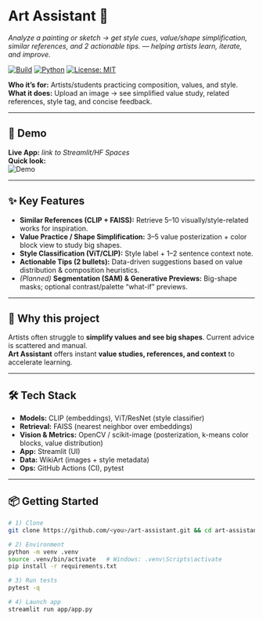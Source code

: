 
# Art Assistant 🎨
*Analyze a painting or sketch → get style cues, value/shape simplification, similar references, and 2 actionable tips. — helping artists learn, iterate, and improve.*

[![Build](https://img.shields.io/badge/build-passing-brightgreen)](#) [![Python](https://img.shields.io/badge/python-3.11-blue)](#) [![License: MIT](https://img.shields.io/badge/License-MIT-black.svg)](#)

**Who it’s for:** Artists/students practicing composition, values, and style.  
**What it does:** Upload an image → see simplified value study, related references, style tag, and concise feedback.

---

## 🚀 Demo
**Live App:** _link to Streamlit/HF Spaces_  
**Quick look:**  
![Demo](docs/demo.gif)

---

## ✨ Key Features
- **Similar References (CLIP + FAISS):** Retrieve 5–10 visually/style-related works for inspiration.
- **Value Practice / Shape Simplification:** 3–5 value posterization + color block view to study big shapes.
- **Style Classification (ViT/CLIP):** Style label + 1–2 sentence context note.
- **Actionable Tips (2 bullets):** Data-driven suggestions based on value distribution & composition heuristics.  
- *(Planned)* **Segmentation (SAM) & Generative Previews:** Big-shape masks; optional contrast/palette “what-if” previews.

---

## 🧠 Why this project
Artists often struggle to **simplify values and see big shapes**. Current advice is scattered and manual.  
**Art Assistant** offers instant **value studies, references, and context** to accelerate learning.

---

## 🛠️ Tech Stack
- **Models:** CLIP (embeddings), ViT/ResNet (style classifier)  
- **Retrieval:** FAISS (nearest neighbor over embeddings)  
- **Vision & Metrics:** OpenCV / scikit-image (posterization, k-means color blocks, value distribution)  
- **App:** Streamlit (UI)  
- **Data:** WikiArt (images + style metadata)  
- **Ops:** GitHub Actions (CI), pytest

---

## 📦 Getting Started
```bash
# 1) Clone
git clone https://github.com/<you>/art-assistant.git && cd art-assistant

# 2) Environment
python -m venv .venv
source .venv/bin/activate   # Windows: .venv\Scripts\activate
pip install -r requirements.txt

# 3) Run tests
pytest -q

# 4) Launch app
streamlit run app/app.py
